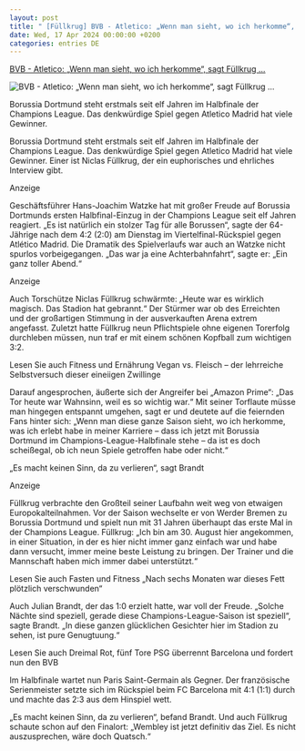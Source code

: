 ```yaml
---
layout: post
title: " [Füllkrug] BVB - Atletico: „Wenn man sieht, wo ich herkomme“, sagt Füllkrug ..."
date: Wed, 17 Apr 2024 00:00:00 +0200
categories: entries DE
---
```

[BVB - Atletico: „Wenn man sieht, wo ich herkomme“, sagt Füllkrug ...](https://www.welt.de/sport/fussball/champions-league/article251068032/BVB-Atletico-Wenn-man-sieht-wo-ich-herkomme-sagt-Fuellkrug-unglaeubig.html)

![BVB - Atletico: „Wenn man sieht, wo ich herkomme“, sagt Füllkrug ...](https://img.welt.de/img/sport/fussball/champions-league/mobile251068050/9761359957-ci16x9-w1200/FBL-EUR-C1-DORTMUND-ATLETICO-MADRID.jpg)

Borussia Dortmund steht erstmals seit elf Jahren im Halbfinale der Champions League. Das denkwürdige Spiel gegen Atletico Madrid hat viele Gewinner.

Borussia Dortmund steht erstmals seit elf Jahren im Halbfinale der Champions League. Das denkwürdige Spiel gegen Atletico Madrid hat viele Gewinner. Einer ist Niclas Füllkrug, der ein euphorisches und ehrliches Interview gibt.

Anzeige

Geschäftsführer Hans-Joachim Watzke hat mit großer Freude auf Borussia Dortmunds ersten Halbfinal-Einzug in der Champions League seit elf Jahren reagiert. „Es ist natürlich ein stolzer Tag für alle Borussen“, sagte der 64-Jährige nach dem 4:2 (2:0) am Dienstag im Viertelfinal-Rückspiel gegen Atlético Madrid. Die Dramatik des Spielverlaufs war auch an Watzke nicht spurlos vorbeigegangen. „Das war ja eine Achterbahnfahrt“, sagte er: „Ein ganz toller Abend.“

Anzeige

Auch Torschütze Niclas Füllkrug schwärmte: „Heute war es wirklich magisch. Das Stadion hat gebrannt.“ Der Stürmer war ob des Erreichten und der großartigen Stimmung in der ausverkauften Arena extrem angefasst. Zuletzt hatte Füllkrug neun Pflichtspiele ohne eigenen Torerfolg durchleben müssen, nun traf er mit einem schönen Kopfball zum wichtigen 3:2.

Lesen Sie auch Fitness und Ernährung Vegan vs. Fleisch – der lehrreiche Selbstversuch dieser eineiigen Zwillinge

Darauf angesprochen, äußerte sich der Angreifer bei „Amazon Prime“: „Das Tor heute war Wahnsinn, weil es so wichtig war.“ Mit seiner Torflaute müsse man hingegen entspannt umgehen, sagt er und deutete auf die feiernden Fans hinter sich: „Wenn man diese ganze Saison sieht, wo ich herkomme, was ich erlebt habe in meiner Karriere – dass ich jetzt mit Borussia Dortmund im Champions-League-Halbfinale stehe – da ist es doch scheißegal, ob ich neun Spiele getroffen habe oder nicht.“

„Es macht keinen Sinn, da zu verlieren“, sagt Brandt

Anzeige

Füllkrug verbrachte den Großteil seiner Laufbahn weit weg von etwaigen Europokalteilnahmen. Vor der Saison wechselte er von Werder Bremen zu Borussia Dortmund und spielt nun mit 31 Jahren überhaupt das erste Mal in der Champions League. Füllkrug: „Ich bin am 30. August hier angekommen, in einer Situation, in der es hier nicht immer ganz einfach war und habe dann versucht, immer meine beste Leistung zu bringen. Der Trainer und die Mannschaft haben mich immer dabei unterstützt.“

Lesen Sie auch Fasten und Fitness „Nach sechs Monaten war dieses Fett plötzlich verschwunden“

Auch Julian Brandt, der das 1:0 erzielt hatte, war voll der Freude. „Solche Nächte sind speziell, gerade diese Champions-League-Saison ist speziell“, sagte Brandt. „In diese ganzen glücklichen Gesichter hier im Stadion zu sehen, ist pure Genugtuung.“

Lesen Sie auch Dreimal Rot, fünf Tore PSG überrennt Barcelona und fordert nun den BVB

Im Halbfinale wartet nun Paris Saint-Germain als Gegner. Der französische Serienmeister setzte sich im Rückspiel beim FC Barcelona mit 4:1 (1:1) durch und machte das 2:3 aus dem Hinspiel wett.

„Es macht keinen Sinn, da zu verlieren“, befand Brandt. Und auch Füllkrug schaute schon auf den Finalort: „Wembley ist jetzt definitiv das Ziel. Es nicht auszusprechen, wäre doch Quatsch.“

